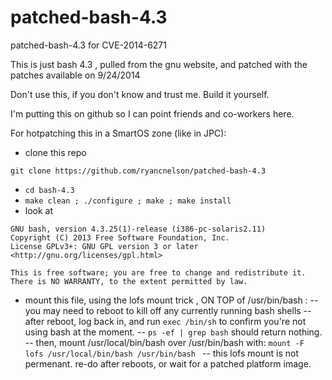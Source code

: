 patched-bash-4.3
================

patched-bash-4.3 for CVE-2014-6271


This is just bash 4.3 , pulled from the gnu website, and patched with the patches available on 9/24/2014

Don't use this, if you don't know and trust me.  Build it yourself.

I'm putting this on github so I can point friends and co-workers here.

For hotpatching this in a SmartOS zone (like in JPC):

- clone this repo

``` git clone https://github.com/ryancnelson/patched-bash-4.3 ```

- ```cd bash-4.3```
- ```make clean ; ./configure ; make ; make install ```
- look at 
```/usr/local/bin/bash --version 
GNU bash, version 4.3.25(1)-release (i386-pc-solaris2.11)
Copyright (C) 2013 Free Software Foundation, Inc.
License GPLv3+: GNU GPL version 3 or later <http://gnu.org/licenses/gpl.html>

This is free software; you are free to change and redistribute it.
There is NO WARRANTY, to the extent permitted by law.

```
- mount this file, using the lofs mount trick , ON TOP of /usr/bin/bash :
-- you may need to reboot to kill off any currently running bash shells
-- after reboot, log back in, and run ``` exec /bin/sh ``` to confirm you're not using bash at the moment.
-- ``` ps -ef | grep bash ``` should return nothing.
-- then, mount /usr/local/bin/bash over /usr/bin/bash with: ```mount -F lofs /usr/local/bin/bash /usr/bin/bash ```
-- this lofs mount is not permenant.  re-do after reboots, or wait for a patched platform image.


